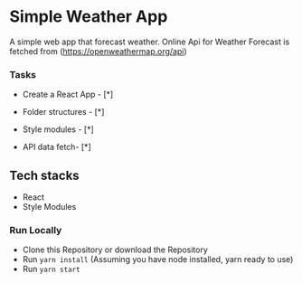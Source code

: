 # Simple Weather App
A simple web app that forecast weather. Online Api for Weather Forecast is fetched from (https://openweathermap.org/api)

### Tasks 

- Create a React App - [*]
- Folder structures - [*]
- Style modules - [*]

- API data fetch- [*]

## Tech stacks
+ React 
+ Style Modules

### Run Locally
+ Clone this Repository or download the Repository
+ Run `yarn install` (Assuming you have node installed, yarn ready to use)
+ Run `yarn start`